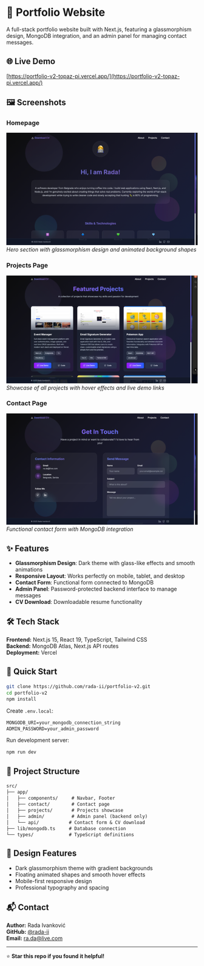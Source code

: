 # 💼 Portfolio Website

A full-stack portfolio website built with Next.js, featuring a glassmorphism design, MongoDB integration, and an admin panel for managing contact messages.

## 🌐 Live Demo

[https://portfolio-v2-topaz-pi.vercel.app/](https://portfolio-v2-topaz-pi.vercel.app/)

## 🖼️ Screenshots

### Homepage

![Homepage](./public/screenshots/homepage.png)
_Hero section with glassmorphism design and animated background shapes_

### Projects Page

![Projects](./public/screenshots/projects.png)
_Showcase of all projects with hover effects and live demo links_

### Contact Page

![Contact](./public/screenshots/contact.png)
_Functional contact form with MongoDB integration_

## ✨ Features

- **Glassmorphism Design**: Dark theme with glass-like effects and smooth animations
- **Responsive Layout**: Works perfectly on mobile, tablet, and desktop
- **Contact Form**: Functional form connected to MongoDB
- **Admin Panel**: Password-protected backend interface to manage messages
- **CV Download**: Downloadable resume functionality

## 🛠️ Tech Stack

**Frontend:** Next.js 15, React 19, TypeScript, Tailwind CSS  
**Backend:** MongoDB Atlas, Next.js API routes  
**Deployment:** Vercel

## 🚀 Quick Start

```bash
git clone https://github.com/rada-ii/portfolio-v2.git
cd portfolio-v2
npm install
```

Create `.env.local`:

```env
MONGODB_URI=your_mongodb_connection_string
ADMIN_PASSWORD=your_admin_password
```

Run development server:

```bash
npm run dev
```

## 📁 Project Structure

```
src/
├── app/
│   ├── components/     # Navbar, Footer
│   ├── contact/        # Contact page
│   ├── projects/       # Projects showcase
│   ├── admin/          # Admin panel (backend only)
│   └── api/           # Contact form & CV download
├── lib/mongodb.ts     # Database connection
└── types/             # TypeScript definitions
```

## 🎨 Design Features

- Dark glassmorphism theme with gradient backgrounds
- Floating animated shapes and smooth hover effects
- Mobile-first responsive design
- Professional typography and spacing

## 📬 Contact

**Author:** Rada Ivanković  
**GitHub:** [@rada-ii](https://github.com/rada-ii)  
**Email:** ra.da@live.com

---

⭐ **Star this repo if you found it helpful!**
